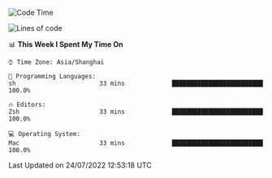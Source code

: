 <!--START_SECTION:waka-->
![Code Time](http://img.shields.io/badge/Code%20Time-747%20hrs%2053%20mins-blue)

![Lines of code](https://img.shields.io/badge/From%20Hello%20World%20I%27ve%20Written-22%20Thousand%20lines%20of%20code-blue)

📊 **This Week I Spent My Time On** 

```text
⌚︎ Time Zone: Asia/Shanghai

💬 Programming Languages: 
sh                       33 mins             █████████████████████████   100.0%

🔥 Editors: 
Zsh                      33 mins             █████████████████████████   100.0%

💻 Operating System: 
Mac                      33 mins             █████████████████████████   100.0%

```


 Last Updated on 24/07/2022 12:53:18 UTC
<!--END_SECTION:waka-->
